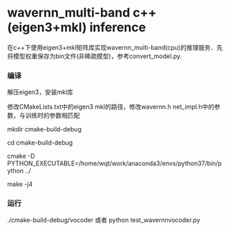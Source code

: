 # wavernn_multi-band c++(eigen3+mkl) inference  
  
在c++下使用eigen3+mkl矩阵库实现wavernn_multi-band(cpu)的推理服务．先将模型权重保存为bin文件(非稀疏模型)，参考convert_model.py.  
  
### 编译  
  
解压eigen3，安装mkl库  
  
修改CMakeLists.txt中的eigen3 mkl的路径，修改wavernn.h net_impl.h中的参数，与训练时的参数相匹配  
  
mkdir cmake-build-debug  
  
cd cmake-build-debug  
  
cmake -D PYTHON_EXECUTABLE=/home/wqt/work/anaconda3/envs/python37/bin/python ../  
  
make -j4  
  
### 运行  
  
./cmake-build-debug/vocoder 或者 python test_wavernnvocoder.py  
  